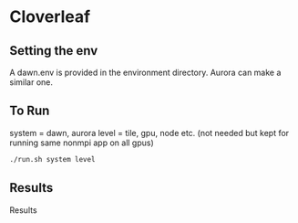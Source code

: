 # Cloverleaf

## Setting the env
A dawn.env is provided in the environment directory. Aurora can make a similar one.

## To Run
system = dawn, aurora
level = tile, gpu, node etc. (not needed but kept for running same nonmpi app on all gpus)

```sh
./run.sh system level
```

## Results
Results 
